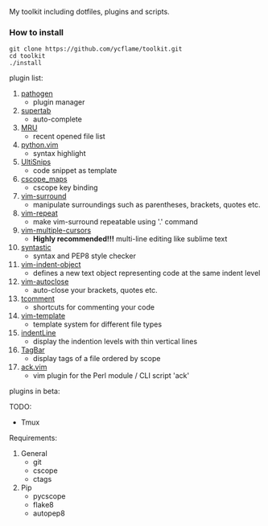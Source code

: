 My toolkit including dotfiles, plugins and scripts.

### How to install
```
git clone https://github.com/ycflame/toolkit.git
cd toolkit
./install
```

plugin list:

1. [pathogen](https://github.com/tpope/vim-pathogen)
    * plugin manager
2. [supertab](https://github.com/ervandew/supertab)
    * auto-complete
3. [MRU](https://github.com/vim-scripts/mru.vim)
    * recent opened file list
4. [python.vim](https://github.com/vim-scripts/python.vim--Vasiliev)
    * syntax highlight
5. [UltiSnips](https://github.com/SirVer/ultisnips)
    * code snippet as template
6. [cscope_maps](https://github.com/chazy/cscope_maps)
    * cscope key binding
7. [vim-surround](https://github.com/tpope/vim-surround)
    * manipulate surroundings such as parentheses, brackets, quotes etc.
8. [vim-repeat](https://github.com/tpope/vim-repeat)
    * make vim-surround repeatable using '.' command
9. [vim-multiple-cursors](https://github.com/terryma/vim-multiple-cursors)
    * __Highly recommended!!!__ multi-line editing like sublime text
10. [syntastic](https://github.com/scrooloose/syntastic)
    * syntax and PEP8 style checker
11. [vim-indent-object](https://github.com/michaeljsmith/vim-indent-object)
    * defines a new text object representing code at the same indent level
12. [vim-autoclose](https://github.com/Townk/vim-autoclose)
    * auto-close your brackets, quotes etc.
13. [tcomment](https://github.com/tomtom/tcomment_vim)
    * shortcuts for commenting your code
14. [vim-template](https://github.com/aperezdc/vim-template)
    * template system for different file types
15. [indentLine](https://github.com/Yggdroot/indentLine)
    * display the indention levels with thin vertical lines
16. [TagBar](https://github.com/majutsushi/tagbar)
    * display tags of a file ordered by scope
17. [ack.vim](https://github.com/mileszs/ack.vim)
    * vim plugin for the Perl module / CLI script 'ack'

plugins in beta:

TODO:
* Tmux

Requirements:

1. General
    * git
    * cscope
    * ctags
2. Pip
    * pycscope
    * flake8
    * autopep8
